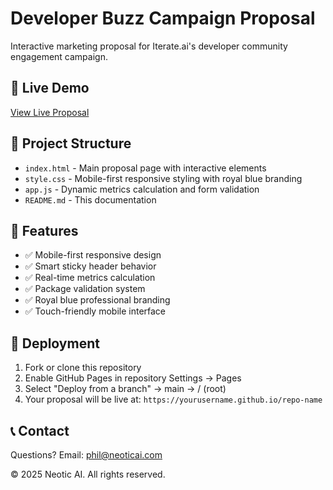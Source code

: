 # Developer Buzz Campaign Proposal

Interactive marketing proposal for Iterate.ai's developer community engagement campaign.

## 🚀 Live Demo
[View Live Proposal](https://yourusername.github.io/developer-buzz-campaign)

## 📁 Project Structure
- `index.html` - Main proposal page with interactive elements
- `style.css` - Mobile-first responsive styling with royal blue branding
- `app.js` - Dynamic metrics calculation and form validation
- `README.md` - This documentation

## 🎯 Features
- ✅ Mobile-first responsive design
- ✅ Smart sticky header behavior
- ✅ Real-time metrics calculation
- ✅ Package validation system
- ✅ Royal blue professional branding
- ✅ Touch-friendly mobile interface

## 🔧 Deployment
1. Fork or clone this repository
2. Enable GitHub Pages in repository Settings → Pages
3. Select "Deploy from a branch" → main → / (root)
4. Your proposal will be live at: `https://yourusername.github.io/repo-name`

## 📞 Contact
Questions? Email: phil@neoticai.com

© 2025 Neotic AI. All rights reserved.